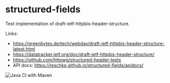# structured-fields
Test implementation of draft-ietf-httpbis-header-structure.

Links:

- https://greenbytes.de/tech/webdav/draft-ietf-httpbis-header-structure-latest.html
- https://datatracker.ietf.org/doc/draft-ietf-httpbis-header-structure/
- https://github.com/httpwg/structured-header-tests
- API docs: https://reschke.github.io/structured-fields/apidocs/

![Java CI with Maven](https://github.com/reschke/structured-fields/workflows/Java%20CI%20with%20Maven/badge.svg)
